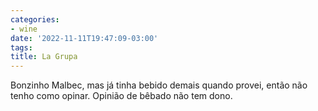 ```yaml
---
categories:
- wine
date: '2022-11-11T19:47:09-03:00'
tags:
title: La Grupa
---
```


Bonzinho Malbec, mas já tinha bebido demais quando provei, então não tenho como opinar. Opinião de bêbado não tem dono.
